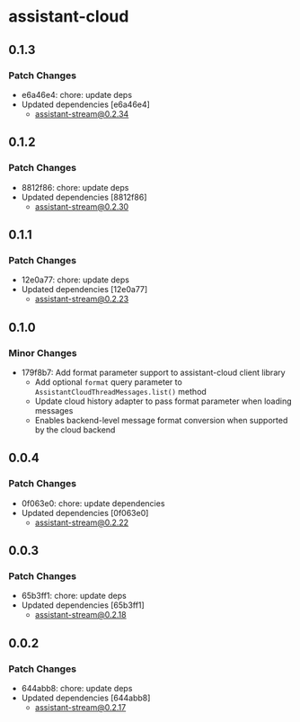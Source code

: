 # assistant-cloud

## 0.1.3

### Patch Changes

- e6a46e4: chore: update deps
- Updated dependencies [e6a46e4]
  - assistant-stream@0.2.34

## 0.1.2

### Patch Changes

- 8812f86: chore: update deps
- Updated dependencies [8812f86]
  - assistant-stream@0.2.30

## 0.1.1

### Patch Changes

- 12e0a77: chore: update deps
- Updated dependencies [12e0a77]
  - assistant-stream@0.2.23

## 0.1.0

### Minor Changes

- 179f8b7: Add format parameter support to assistant-cloud client library
  - Add optional `format` query parameter to `AssistantCloudThreadMessages.list()` method
  - Update cloud history adapter to pass format parameter when loading messages
  - Enables backend-level message format conversion when supported by the cloud backend

## 0.0.4

### Patch Changes

- 0f063e0: chore: update dependencies
- Updated dependencies [0f063e0]
  - assistant-stream@0.2.22

## 0.0.3

### Patch Changes

- 65b3ff1: chore: update deps
- Updated dependencies [65b3ff1]
  - assistant-stream@0.2.18

## 0.0.2

### Patch Changes

- 644abb8: chore: update deps
- Updated dependencies [644abb8]
  - assistant-stream@0.2.17
